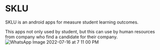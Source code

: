 # SKLU

SKLU is an android apps for measure student learning outcomes. 

This apps not only used by student, but this can use by human resources from company who find a candidate for their company.
![WhatsApp Image 2022-07-16 at 7 11 00 PM](https://user-images.githubusercontent.com/70211399/179354390-f9def3f5-fe0d-4a90-806e-0927c42a39fd.jpeg)
